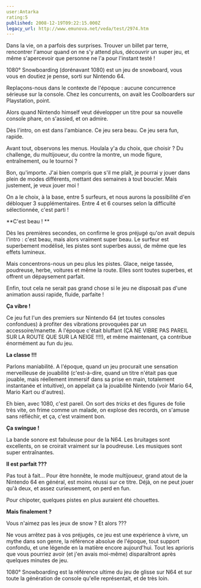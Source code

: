 ```yaml
---
user:Antarka
rating:5
published: 2008-12-19T09:22:15.000Z
legacy_url: http://www.emunova.net/veda/test/2974.htm
---
```

Dans la vie, on a parfois des surprises. Trouver un billet par terre, rencontrer l'amour quand on ne s'y attend plus, découvrir un super jeu, et même s'apercevoir que personne ne l'a pour l'instant testé !  

  

1080° Snowboarding (dorénavant 1080) est un jeu de snowboard, vous vous en doutiez je pense, sorti sur Nintendo 64\.  

  

Replaçons-nous dans le contexte de l'époque : aucune concurrence sérieuse sur la console. Chez les concurrents, on avait les Coolboarders sur Playstation, point.  

  

Alors quand Nintendo himself veut développer un titre pour sa nouvelle console phare, on s'assied, et on admire.  

  

Dès l'intro, on est dans l'ambiance. Ce jeu sera beau. Ce jeu sera fun, rapide.  

  

Avant tout, observons les menus. Houlala y'a du choix, que choisir ? Du challenge, du multijoueur, du contre la montre, un mode figure, entraînement, ou le tournoi ?  

  

Bon, qu'importe. J'ai bien compris que s'il me plaît, je pourrai y jouer dans plein de modes différents, mettant des semaines à tout boucler. Mais justement, je veux jouer moi !  

  

On a le choix, à la base, entre 5 surfeurs, et nous aurons la possibilité d'en débloquer 3 supplémentaires. Entre 4 et 6 courses selon la difficulté sélectionnée, c'est parti !  

  

**C'est beau ! **  

  

Dès les premières secondes, on confirme le gros préjugé qu'on avait depuis l'intro : c'est beau, mais alors vraiment super beau. Le surfeur est superbement modélisé, les pistes sont superbes aussi, de même que les effets lumineux.  

  

Mais concentrons-nous un peu plus les pistes. Glace, neige tassée, poudreuse, herbe, voitures et même la route. Elles sont toutes superbes, et offrent un dépaysement parfait.  

  

Enfin, tout cela ne serait pas grand chose si le jeu ne disposait pas d'une animation aussi rapide, fluide, parfaite !  

  

**Ça vibre !**  

Ce jeu fut l'un des premiers sur Nintendo 64 (et toutes consoles confondues) à profiter des vibrations provoquées par un accessoire/manette. A l'époque c'était bluffant (ÇA NE VIBRE PAS PAREIL SUR LA ROUTE QUE SUR LA NEIGE !!!!), et même maintenant, ça contribue énormément au fun du jeu.  

  

**La classe !!!**  

  

Parlons maniabilité. A l'époque, quand un jeu procurait une sensation merveilleuse de jouabilité (c'est-à-dire, quand un titre n'était pas que jouable, mais réellement immersif dans sa prise en main, totalement instantanée et intuitive), on appelait ça la jouabilité Nintendo (voir Mario 64, Mario Kart ou d'autres).  

  

Eh bien, avec 1080, c'est pareil. On sort des _tricks_ et des figures de folie très vite, on frime comme un malade, on explose des records, on s'amuse sans réfléchir, et ça, c'est vraiment bon.  

  

**Ça swingue !**   

  

La bande sonore est fabuleuse pour de la N64\. Les bruitages sont excellents, on se croirait vraiment sur la poudreuse. Les musiques sont super entraînantes.  

  

**Il est parfait ???**  

  

Pas tout à fait... Pour être honnête, le mode multijoueur, grand atout de la Nintendo 64 en général, est moins réussi sur ce titre. Déjà, on ne peut jouer qu'à deux, et assez curieusement, on perd en fun.  

  

Pour chipoter, quelques pistes en plus auraient été chouettes.  

  

  

**Mais finalement ?**  

  

Vous n'aimez pas les jeux de snow ? Et alors ???  

  

Ne vous arrêtez pas à vos préjugés, ce jeu est une expérience à vivre, un mythe dans son genre, la référence absolue de l'époque, tout support confondu, et une légende en la matière encore aujourd'hui. Tout les aprioris que vous pourriez avoir (et j'en avais moi-même) disparaîtront après quelques minutes de jeu.  

  

1080° Snowboarding est la référence ultime du jeu de glisse sur N64 et sur toute la génération de console qu'elle représentait, et de très loin.